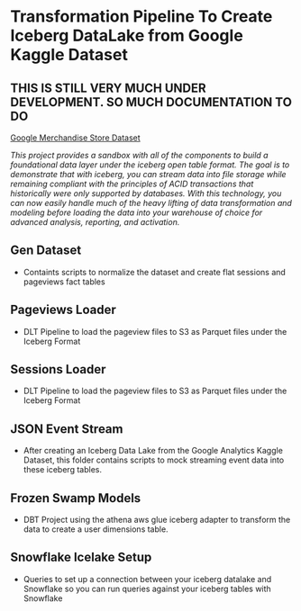 # Transformation Pipeline To Create Iceberg DataLake from Google Kaggle Dataset 

## **THIS IS STILL VERY MUCH UNDER DEVELOPMENT. SO MUCH DOCUMENTATION TO DO**

[Google Merchandise Store Dataset](https://www.kaggle.com/c/ga-customer-revenue-prediction)

*This project provides a sandbox with all of the components to build a foundational data layer under the iceberg open table format. The goal is to demonstrate that with iceberg, you can stream data into file storage while remaining compliant with the principles of ACID transactions that historically were only supported by databases. With this technology, you can now easily handle much of the heavy lifting of data transformation and modeling before loading the data into your warehouse of choice for advanced analysis, reporting, and activation.*

## Gen Dataset

- Containts scripts to normalize the dataset and create flat sessions and pageviews fact tables 

## Pageviews Loader

- DLT Pipeline to load the pageview files to S3 as Parquet files under the Iceberg Format

## Sessions Loader

- DLT Pipeline to load the pageview files to S3 as Parquet files under the Iceberg Format

## JSON Event Stream

- After creating an Iceberg Data Lake from the Google Analytics Kaggle Dataset, this folder contains scripts to mock streaming event data into these iceberg tables. 

## Frozen Swamp Models

- DBT Project using the athena aws glue iceberg adapter to transform the data to create a user dimensions table. 


## Snowflake Icelake Setup

- Queries to set up a connection between your iceberg datalake and Snowflake so you can run queries against your iceberg tables with Snowflake